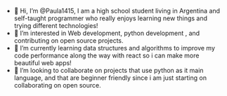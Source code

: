 - 👋 Hi, I’m @Paula1415, I am a high school student living in Argentina and self-taught programmer who really enjoys learning new things and trying different technologies!
- 👀 I’m interested in Web development, python development , and contributing on open source projects.
- 🌱 I’m currently learning data structures and algorithms to improve my code performance along the way with react so i can make more beautiful web apps!
- 💞️ I’m looking to collaborate on projects that use python as it main language, and that are beginner friendly since i am just starting on collaborating on open source.



